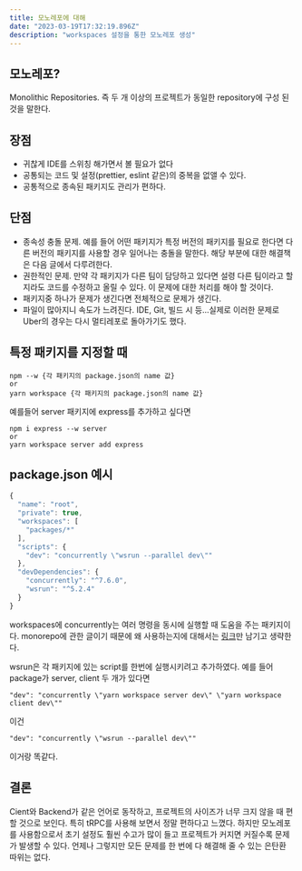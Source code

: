 ```yaml
---
title: 모노레포에 대해
date: "2023-03-19T17:32:19.896Z"
description: "workspaces 설정을 통한 모노레포 생성"
---
```


## 모노레포?
Monolithic Repositories. 즉 두 개 이상의 프로젝트가 동일한 repository에 구성 된 것을 말한다.

## 장점
- 귀찮게 IDE를 스위칭 해가면서 볼 필요가 없다
- 공통되는 코드 및 설정(prettier, eslint 같은)의 중복을 없앨 수 있다.
- 공통적으로 종속된 패키지도 관리가 편하다.

## 단점
- 종속성 충돌 문제. 예를 들어 어떤 패키지가 특정 버전의 패키지를 필요로 한다면 다른 버전의 패키지를 사용할 경우 일어나는 충돌을 말한다. 해당 부분에 대한 해결책은 다음 글에서 다루려한다.
- 권한적인 문제. 만약 각 패키지가 다른 팀이 담당하고 있다면 설령 다른 팀이라고 할지라도 코드를 수정하고 올릴 수 있다. 이 문제에 대한 처리를 해야 할 것이다.
- 패키지중 하나가 문제가 생긴다면 전체적으로 문제가 생긴다.
- 파일이 많아지니 속도가 느려진다. IDE, Git, 빌드 시 등...실제로 이러한 문제로 Uber의 경우는 다시 멀티레포로 돌아가기도 했다.

## 특정 패키지를 지정할 때
```
npm --w {각 패키지의 package.json의 name 값}
or
yarn workspace {각 패키지의 package.json의 name 값}
```
예를들어 server 패키지에 express를 추가하고 싶다면
```
npm i express --w server
or
yarn workspace server add express
```

## package.json 예시
```js
{
  "name": "root",
  "private": true,
  "workspaces": [
    "packages/*"
  ],
  "scripts": {
    "dev": "concurrently \"wsrun --parallel dev\""
  },
  "devDependencies": {
    "concurrently": "^7.6.0",
    "wsrun": "^5.2.4"
  }
}
```

workspaces에
concurrently는 여러 명령을 동시에 실행할 때 도움을 주는 패키지이다. monorepo에 관한 글이기 때문에 왜 사용하는지에 대해서는 [링크](https://github.com/open-cli-tools/concurrently#why)만 남기고 생략한다.

wsrun은 각 패키지에 있는 script를 한번에 실행시키려고 추가하였다. 예를 들어 package가 server, client 두 개가 있다면
```
"dev": "concurrently \"yarn workspace server dev\" \"yarn workspace client dev\""
```
이건
```
"dev": "concurrently \"wsrun --parallel dev\""
```
이거랑 똑같다.

## 결론
Cient와 Backend가 같은 언어로 동작하고, 프로젝트의 사이즈가 너무 크지 않을 때 편할 것으로 보인다. 특히 tRPC를 사용해 보면서 정말 편하다고 느꼈다.
하지만 모노레포를 사용함으로서 초기 설정도 훨씬 수고가 많이 들고 프로젝트가 커지면 커질수록 문제가 발생할 수 있다. 언제나 그렇지만 모든 문제를 한 번에 다 해결해 줄 수 있는 은탄환 따위는 없다.